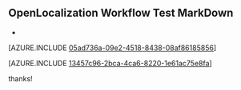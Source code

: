 ## OpenLocalization Workflow Test MarkDown
* 

[AZURE.INCLUDE [05ad736a-09e2-4518-8438-08af86185856](calleeMd1.md)]



[AZURE.INCLUDE [13457c96-2bca-4ca6-8220-1e61ac75e8fa](calleeMd2.md)]

 
thanks!